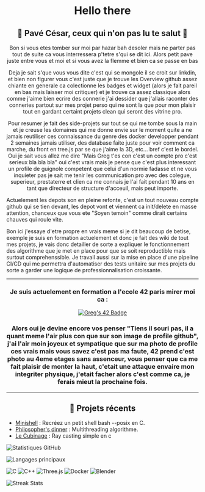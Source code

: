 <h1 align="center">Hello there</h1>
<h2 align="center">🥁 Pavé César, ceux qui n'on pas lu te salut 🥁</h2>
<p align="center">Bon si vous etes tomber sur moi par hazar bah desoler mais ne parter pas tout de suite ca vous interressera p'tetre s'qui se dit ici. Alors petit pave juste entre vous et moi et si vous avez la flemme et bien ca se passe en bas</p>

<p align="center">Deja je sait s'que vous vous dite c'est qui se mongole il se croit sur linkdin, et bien non figurer vous c'est juste que je trouve les Overview github assez chiante en generale ca colectionne les badges et widget (alors je fait pareil en bas mais laisser moi critiquer) et je trouve ca assez classique alors comme j'aime bien ecrire des connerie j'ai dessider que j'allais raconter des conneries partout sur mes projet perso qui ne sont la que pour mon plaisir tout en gardant certaint projets clean qui seront des vitrine pro.</p>

<p align="center">Pour resumer je fait des side-projets sur tout se qui me tombe sous la main et je creuse les domaines qui me donne envie sur le moment quite a ne jamais reutiliser ces connaissance du genre des docker developper pendant 2 semaines jamais utiliser, des database faite juste pour voir comment ca marche, du front en tree.js par se que j'aime la 3D, etc... bref c'est le bordel.
  Oui je sait vous allez me dire "Mais Greg t'es con c'est un compte pro c'est serieux bla bla bla" oui c'est vrais mais je pense que c'est plus interessant un profile de guignole competent que celui d'un normie fadasse et ne vous inquieter pas je sait me tenir les communication pro avec des colegue, superieur, prestaterre et clien ca me connais je l'ai fait pendant 10 ans en tant que directeur de structure d'acceuil, mais peut importe.</p>

Actuelement les depots son en pleine refonte, c'est un tout nouveau compte github qui se tien devant, les depot vont et viennent ca init/delete en masse attention, chanceux que vous ete "Soyen temoin" comme dirait certains chauves qui roule vite.

Bon ici j'essaye d'etre propre en vrais meme si je dit beaucoup de betise, exemple je suis en formation actuelement et donc je fait des wiki de tout mes projets, je vais donc detailler de sorte a expliquer le fonctionnement des algorithme que je met en place pour que se soit reproductible mais surtout comprehenssible.
Je travail aussi sur la mise en place d'une pipeline CI/CD qui me permettra d'automatiser des tests unitaire sur mes projets du sorte a garder une logique de professionnalisation croissante.</p>

---

<h3 align="center">Je suis actuelement en formation a l'ecole 42 paris mirer moi ca :</h3>

<p align="center">
  <a href="https://profile.intra.42.fr/users/gmarquis">
    <img src="https://badge.mediaplus.ma/greenbinary/gmarquis?1337Badge=off&UM6P=off" alt="Greg's 42 Badge" />
  </a>
</p>

<h3 align="center"> Alors oui je devine encore vos penser "Tiens il souri pas, il a quant meme l'air plus con que sur son image de profile github", j'ai l'air moin joyeux et sympatique que sur ma photo de profile ces vrais mais vous savez c'est pas ma faute, 42 prend c'est photo au 4eme etages sans assenceur, vous penser que ca me fait plaisir de monter la haut, c'etait une attaque envaire mon integriter physique, j'etait facher alors c'est comme ca, je ferais mieut la prochaine fois. </h3>

---

<h2 align="center">🚀 Projets récents </h2>

- [Minishell](https://github.com/jeportie/Minishell) : Recréez un petit shell bash --posix en C.
- [Philosopher's dinner](https://github.com/Gregory-Marquiset/gm_philosopher) : Multithreading algorithme.
- [Le Cubinage](https://github.com/WPMad51/Cub3d) : Ray casting simple en c

  
![Statistiques GitHub](https://github-readme-stats.vercel.app/api?username=Gregory-Marquiset&show_icons=true&theme=radical)

![Langages principaux](https://github-readme-stats.vercel.app/api/top-langs/?username=Gregory-Marquiset&layout=compact&theme=radical)

![C](https://img.shields.io/badge/C-00599C?style=for-the-badge&logo=c&logoColor=white)
![C++](https://img.shields.io/badge/C++-00599C?style=for-the-badge&logo=cplusplus&logoColor=white)
![Three.js](https://img.shields.io/badge/Three.js-000000?style=for-the-badge&logo=three.js&logoColor=white)
![Docker](https://img.shields.io/badge/Docker-2496ED?style=for-the-badge&logo=docker&logoColor=white)
![Blender](https://img.shields.io/badge/Blender-F5792A?style=for-the-badge&logo=blender&logoColor=white)

![Streak Stats](https://streak-stats.demolab.com?user=Gregory-Marquiset&theme=radical)
